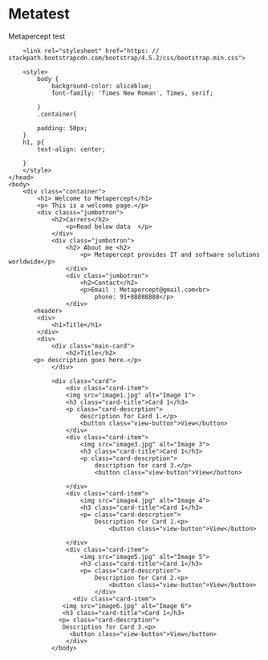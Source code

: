 # Metatest
Metapercept test

<!DOCTYPE html> 
<html lang="en">
    <head>
        <meta charset="UTF-8">
        <meta name="viwport" content="width=device-width, initia-scale=0.1">
        <title> Test Metapercept</title>
        
        <link rel="stylesheet" href="https: // stackpath.bootstrapcdn.com/bootstrap/4.5.2/css/bootstrap.min.css">
        
        <style>
            body {
                background-color: aliceblue;
                font-family: 'Times New Roman', Times, serif;
            
            }
            .container{
            
            padding: 50px;
        }
        h1, p{
            text-align: center;

        }
        </style>
    </head>
    <body>
        <div class="container">
            <h1> Welcome to Metapercept</h1>
            <p> This is a welcome page.</p>
            <div classs="jumbotron">
                <h2>Carrers</h2>
                    <p>Read below data  </p>
                </div>
                <div class="jumbotron">
                    <h2> About me <h2>
                        <p> Metapercept provides IT and software solutions worldwide</p>
                    </div>
                    <div class="jumbotron">
                        <h2>Contact</h2>
                        <p>Email : Metapercept@gmail.com<br>
                            phone: 91+88888888</p>
                    </div>
           <header>
            <div>
                <h1>Title</h1>
            </div>         
            <div>
                <div class="main-card">
                    <h2>Title</h2>
           <p> description goes here.</p>
                </div>        

                <div class="card">
                    <div class="card-item">
                    <img src="image1.jpg" alt="Image 1">
                    <h3 class="card-title">Card 1</h3>
                    <p class="card-descrption"> 
                        description for Card 1.</p>
                        <button class="view-button">View</button>
                    </div>
                    <div class="card-item">
                        <img src="image3.jpg" alt="Image 3">
                        <h3 class="card-title">Card 1</h3>
                        <p class="card-descrption">
                            description for card 3.</p>
                            <button class="view-button">View</button>
                         
                    </div>
                    <div class="card-item">
                        <img src="image4.jpg" alt="Image 4">
                        <h3 class="card-title">Card 1</h3>
                        <p= class="card-descrption">
                            Description for Card 1.<p>
                                <button class="view-button">View</button>
                            
                    </div>
                    <div class="card-item">
                        <img src="image5.jpg" alt="Image 5">
                        <h3 class="card-title">Card 1</h3>
                        <p= class="card-descrption">
                            Description for Card 2.<p>
                                <button class="view-button">View</button>
                            </div> 
                      <div class="card-item">
                   <img src="image6.jpg" alt="Image 6">
                   <h3 class="card-title">Card 1</h3>
                  <p= class="card-descrption">
                   Description for Card 3.<p>
                     <button class="view-button">View</button>
                    </div>           
                </body>
</html>
